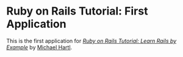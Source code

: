 # Ruby on Rails Tutorial:  First Application
This is the first application for
[*Ruby on Rails Tutorial: Learn Rails by Example*](http://railstutorial.org/) 
by [Michael Hartl](http://michaelhartl.com/).